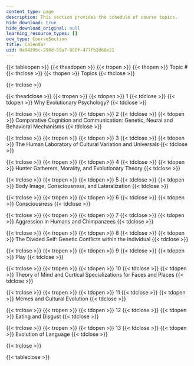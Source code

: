 ```yaml
---
content_type: page
description: This section provides the schedule of course topics.
hide_download: true
hide_download_original: null
learning_resource_types: []
ocw_type: CourseSection
title: Calendar
uid: 0a04296c-290d-59a7-960f-477fb2d68e21
---
```


{{< tableopen >}}
{{< theadopen >}}
{{< tropen >}}
{{< thopen >}}
Topic #
{{< thclose >}}
{{< thopen >}}
Topics
{{< thclose >}}

{{< trclose >}}

{{< theadclose >}}
{{< tropen >}}
{{< tdopen >}}
1
{{< tdclose >}}
{{< tdopen >}}
Why Evolutionary Psychology?
{{< tdclose >}}

{{< trclose >}}
{{< tropen >}}
{{< tdopen >}}
2
{{< tdclose >}}
{{< tdopen >}}
Comparative Cognition and Communication: Genetic, Neural and Behavioral Mechanisms
{{< tdclose >}}

{{< trclose >}}
{{< tropen >}}
{{< tdopen >}}
3
{{< tdclose >}}
{{< tdopen >}}
The Human Laboratory of Cultural Variation and Universals
{{< tdclose >}}

{{< trclose >}}
{{< tropen >}}
{{< tdopen >}}
4
{{< tdclose >}}
{{< tdopen >}}
Hunter Gatherers, Morality, and Evolutionary Theory
{{< tdclose >}}

{{< trclose >}}
{{< tropen >}}
{{< tdopen >}}
5
{{< tdclose >}}
{{< tdopen >}}
Body Image, Consciousness, and Lateralization
{{< tdclose >}}

{{< trclose >}}
{{< tropen >}}
{{< tdopen >}}
6
{{< tdclose >}}
{{< tdopen >}}
Consciousness
{{< tdclose >}}

{{< trclose >}}
{{< tropen >}}
{{< tdopen >}}
7
{{< tdclose >}}
{{< tdopen >}}
Aggression in Humans and Chimpanzees
{{< tdclose >}}

{{< trclose >}}
{{< tropen >}}
{{< tdopen >}}
8
{{< tdclose >}}
{{< tdopen >}}
The Divided Self: Genetic Conflicts within the Individual
{{< tdclose >}}

{{< trclose >}}
{{< tropen >}}
{{< tdopen >}}
9
{{< tdclose >}}
{{< tdopen >}}
Play
{{< tdclose >}}

{{< trclose >}}
{{< tropen >}}
{{< tdopen >}}
10
{{< tdclose >}}
{{< tdopen >}}
Theory of Mind and Cortical Specializations for Faces and Places
{{< tdclose >}}

{{< trclose >}}
{{< tropen >}}
{{< tdopen >}}
11
{{< tdclose >}}
{{< tdopen >}}
Memes and Cultural Evolution
{{< tdclose >}}

{{< trclose >}}
{{< tropen >}}
{{< tdopen >}}
12
{{< tdclose >}}
{{< tdopen >}}
Eating and Disgust
{{< tdclose >}}

{{< trclose >}}
{{< tropen >}}
{{< tdopen >}}
13
{{< tdclose >}}
{{< tdopen >}}
Evolution of Language
{{< tdclose >}}

{{< trclose >}}

{{< tableclose >}}